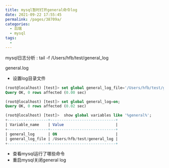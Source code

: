 ```yaml
---
title: mysql暂时打开general命令log
date: 2021-09-22 17:55:45
permalink: /pages/38709a/
categories:
  - 后端
  - mysql
tags:
  - 
---
```


mysql日志分析 : tail -f /Users/hfb/test/general_log

general.log

* 设置log目录文件
``` sql
(root@localhost) [test]> set global general_log_file='/Users/hfb/test/general_log';
Query OK, 0 rows affected (0.00 sec)

(root@localhost) [test]> set global general_log=on;
Query OK, 0 rows affected (0.02 sec)

(root@localhost) [test]>  show global variables like '%general%';
+------------------+-----------------------------+
| Variable_name    | Value                       |
+------------------+-----------------------------+
| general_log      | ON                          |
| general_log_file | /Users/hfb/test/general_log |
+------------------+-----------------------------+

```
* 查看mysql运行了哪些命令
* 重启mysql关闭general log


